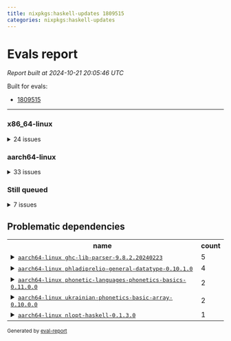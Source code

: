 ```yaml
---
title: nixpkgs:haskell-updates 1809515
categories: nixpkgs:haskell-updates
---
```

# Evals report

*Report built at 2024-10-21 20:05:46 UTC*

Built for evals:

  * [1809515](https://hydra.nixos.org/eval/1809515)

 * * * 

### x86_64-linux


<details><summary>24 issues</summary>
<table>
<thead><tr>
<th>job</th>
<th>status</th>
</tr></thead>
<tr>
<td>
<details><summary>
<tt><a href='https://hydra.nixos.org/build/275973519'>haskell.packages.ghc983.ghc-lib-parser-ex.x86_64-linux</a></tt>
</summary>
<ul>
<li>
<b>=> Failed</b> <tt>ghc-lib-parser-9.8.2.20240223</tt> <br /> <a href='https://hydra.nixos.org/build/275973519/nixlog/2'>log</a>, <a href='https://hydra.nixos.org/build/275973519/nixlog/2/raw'>raw</a>, <a href='https://hydra.nixos.org/build/275973519/nixlog/2/tail'>tail</a>, <a href='https://hydra.nixos.org/build/275973485'>build 275973485</a>
</li>
</ul>
</details>
</td>
<td>Dependency failed</td>
</tr>
<tr>
<td>
<details><summary>
<tt><a href='https://hydra.nixos.org/build/275973491'>haskell.packages.ghc983.haskell-language-server.x86_64-linux</a></tt>
</summary>
<ul>
<li>
<b>=> Failed</b> <tt>ghc-lib-parser-9.8.2.20240223</tt> <br /> <a href='https://hydra.nixos.org/build/275973491/nixlog/58'>log</a>, <a href='https://hydra.nixos.org/build/275973491/nixlog/58/raw'>raw</a>, <a href='https://hydra.nixos.org/build/275973491/nixlog/58/tail'>tail</a>, <a href='https://hydra.nixos.org/build/275973485'>build 275973485</a>
</li>
</ul>
</details>
</td>
<td>Dependency failed</td>
</tr>
<tr>
<td>
<details><summary>
<tt><a href='https://hydra.nixos.org/build/275141544'>haskellPackages.phladiprelio-general-shared.x86_64-linux</a></tt>
</summary>
<ul>
<li>
<b>=> Failed</b> <tt>phonetic-languages-phonetics-basics-0.11.0.0</tt> <br /> <a href='https://hydra.nixos.org/build/275141544/nixlog/1'>log</a>, <a href='https://hydra.nixos.org/build/275141544/nixlog/1/raw'>raw</a>, <a href='https://hydra.nixos.org/build/275141544/nixlog/1/tail'>tail</a>, <a href='https://hydra.nixos.org/build/275143090'>build 275143090</a>
</li>
</ul>
</details>
</td>
<td>Dependency failed</td>
</tr>
<tr>
<td>
<details><summary>
<tt><a href='https://hydra.nixos.org/build/275133109'>haskellPackages.phladiprelio-general-simple.x86_64-linux</a></tt>
</summary>
<ul>
<li>
<b>=> Failed</b> <tt>phladiprelio-general-datatype-0.10.1.0</tt> <br /> <a href='https://hydra.nixos.org/build/275133109/nixlog/1'>log</a>, <a href='https://hydra.nixos.org/build/275133109/nixlog/1/raw'>raw</a>, <a href='https://hydra.nixos.org/build/275133109/nixlog/1/tail'>tail</a>, <a href='https://hydra.nixos.org/build/275139962'>build 275139962</a>
</li>
</ul>
</details>
</td>
<td>Dependency failed</td>
</tr>
<tr>
<td>
<details><summary>
<tt><a href='https://hydra.nixos.org/build/275146103'>haskellPackages.phladiprelio-ukrainian-shared.x86_64-linux</a></tt>
</summary>
<ul>
<li>
<b>=> Failed</b> <tt>phladiprelio-general-datatype-0.10.1.0</tt> <br /> <a href='https://hydra.nixos.org/build/275146103/nixlog/1'>log</a>, <a href='https://hydra.nixos.org/build/275146103/nixlog/1/raw'>raw</a>, <a href='https://hydra.nixos.org/build/275146103/nixlog/1/tail'>tail</a>, <a href='https://hydra.nixos.org/build/275139962'>build 275139962</a>
</li>
</ul>
</details>
</td>
<td>Dependency failed</td>
</tr>
<tr>
<td>
<details><summary>
<tt><a href='https://hydra.nixos.org/build/275133589'>haskellPackages.phladiprelio-ukrainian-simple.x86_64-linux</a></tt>
</summary>
<ul>
<li>
<b>=> Failed</b> <tt>phladiprelio-general-datatype-0.10.1.0</tt> <br /> <a href='https://hydra.nixos.org/build/275133589/nixlog/1'>log</a>, <a href='https://hydra.nixos.org/build/275133589/nixlog/1/raw'>raw</a>, <a href='https://hydra.nixos.org/build/275133589/nixlog/1/tail'>tail</a>, <a href='https://hydra.nixos.org/build/275139962'>build 275139962</a>
</li>
</ul>
</details>
</td>
<td>Dependency failed</td>
</tr>
<tr>
<td>
<tt><a href='https://hydra.nixos.org/build/275973485'>haskell.packages.ghc983.ghc-lib-parser.x86_64-linux</a></tt>
</td>
<td>Failed</td>
</tr>
<tr>
<td>
<tt><a href='https://hydra.nixos.org/build/275141793'>haskellPackages.free-alacarte.x86_64-linux</a></tt>
</td>
<td>Failed</td>
</tr>
<tr>
<td>
<tt><a href='https://hydra.nixos.org/build/275141563'>haskellPackages.github-app-token.x86_64-linux</a></tt>
</td>
<td>Failed</td>
</tr>
<tr>
<td>
<tt><a href='https://hydra.nixos.org/build/275138146'>haskellPackages.harpie.x86_64-linux</a></tt>
</td>
<td>Failed</td>
</tr>
<tr>
<td>
<tt><a href='https://hydra.nixos.org/build/275143966'>haskellPackages.json-to-type.x86_64-linux</a></tt>
</td>
<td>Failed</td>
</tr>
<tr>
<td>
<tt><a href='https://hydra.nixos.org/build/275828030'>haskellPackages.keid-ui-dearimgui.x86_64-linux</a></tt>
</td>
<td>Failed</td>
</tr>
<tr>
<td>
<tt><a href='https://hydra.nixos.org/build/275140771'>haskellPackages.minion-openapi3.x86_64-linux</a></tt>
</td>
<td>Failed</td>
</tr>
<tr>
<td>
<tt><a href='https://hydra.nixos.org/build/275145626'>haskellPackages.paseto.x86_64-linux</a></tt>
</td>
<td>Failed</td>
</tr>
<tr>
<td>
<tt><a href='https://hydra.nixos.org/build/275139962'>haskellPackages.phladiprelio-general-datatype.x86_64-linux</a></tt>
</td>
<td>Failed</td>
</tr>
<tr>
<td>
<tt><a href='https://hydra.nixos.org/build/275143090'>haskellPackages.phonetic-languages-phonetics-basics.x86_64-linux</a></tt>
</td>
<td>Failed</td>
</tr>
<tr>
<td>
<tt><a href='https://hydra.nixos.org/build/275138098'>haskellPackages.phonetic-languages-ukrainian-array.x86_64-linux</a></tt>
</td>
<td>Failed</td>
</tr>
<tr>
<td>
<tt><a href='https://hydra.nixos.org/build/275144296'>haskellPackages.polysemy-blockfrost.x86_64-linux</a></tt>
</td>
<td>Failed</td>
</tr>
<tr>
<td>
<tt><a href='https://hydra.nixos.org/build/275140265'>haskellPackages.tasty-flaky.x86_64-linux</a></tt>
</td>
<td>Failed</td>
</tr>
<tr>
<td>
<tt><a href='https://hydra.nixos.org/build/275136298'>haskellPackages.ukrainian-phonetics-basic-array.x86_64-linux</a></tt>
</td>
<td>Failed</td>
</tr>
<tr>
<td>
<tt><a href='https://hydra.nixos.org/build/275135174'>haskellPackages.yggdrasil-schema.x86_64-linux</a></tt>
</td>
<td>Failed</td>
</tr>
<tr>
<td>
<tt><a href='https://hydra.nixos.org/build/275134843'>haskellPackages.duckdb-haskell.x86_64-linux</a></tt>
</td>
<td>Timed out</td>
</tr>
<tr>
<td>
<tt><a href='https://hydra.nixos.org/build/275146465'>haskellPackages.nspace.x86_64-linux</a></tt>
</td>
<td>Timed out</td>
</tr>
<tr>
<td>
<tt><a href='https://hydra.nixos.org/build/275134915'>haskellPackages.significant-figures.x86_64-linux</a></tt>
</td>
<td>Timed out</td>
</tr>
</table>
</details>


### aarch64-linux


<details><summary>33 issues</summary>
<table>
<thead><tr>
<th>job</th>
<th>status</th>
</tr></thead>
<tr>
<td>
<details><summary>
<tt><a href='https://hydra.nixos.org/build/275973512'>haskell.packages.ghc983.ghc-lib-parser-ex.aarch64-linux</a></tt>
</summary>
<ul>
<li>
<b>=> Failed</b> <tt>ghc-lib-parser-9.8.2.20240223</tt> <br /> <a href='https://hydra.nixos.org/build/275973512/nixlog/1'>log</a>, <a href='https://hydra.nixos.org/build/275973512/nixlog/1/raw'>raw</a>, <a href='https://hydra.nixos.org/build/275973512/nixlog/1/tail'>tail</a>, <a href='https://hydra.nixos.org/build/275973525'>build 275973525</a>
</li>
</ul>
</details>
</td>
<td>Dependency failed</td>
</tr>
<tr>
<td>
<details><summary>
<tt><a href='https://hydra.nixos.org/build/275973490'>haskell.packages.ghc983.ghc-lib.aarch64-linux</a></tt>
</summary>
<ul>
<li>
<b>=> Failed</b> <tt>ghc-lib-parser-9.8.2.20240223</tt> <br /> <a href='https://hydra.nixos.org/build/275973490/nixlog/2'>log</a>, <a href='https://hydra.nixos.org/build/275973490/nixlog/2/raw'>raw</a>, <a href='https://hydra.nixos.org/build/275973490/nixlog/2/tail'>tail</a>, <a href='https://hydra.nixos.org/build/275973525'>build 275973525</a>
</li>
</ul>
</details>
</td>
<td>Dependency failed</td>
</tr>
<tr>
<td>
<details><summary>
<tt><a href='https://hydra.nixos.org/build/275973477'>haskell.packages.ghc983.haskell-language-server.aarch64-linux</a></tt>
</summary>
<ul>
<li>
<b>=> Failed</b> <tt>ghc-lib-parser-9.8.2.20240223</tt> <br /> <a href='https://hydra.nixos.org/build/275973477/nixlog/36'>log</a>, <a href='https://hydra.nixos.org/build/275973477/nixlog/36/raw'>raw</a>, <a href='https://hydra.nixos.org/build/275973477/nixlog/36/tail'>tail</a>, <a href='https://hydra.nixos.org/build/275973525'>build 275973525</a>
</li>
</ul>
</details>
</td>
<td>Dependency failed</td>
</tr>
<tr>
<td>
<details><summary>
<tt><a href='https://hydra.nixos.org/build/275132822'>haskellPackages.hmatrix-nlopt.aarch64-linux</a></tt>
</summary>
<ul>
<li>
<b>=> Cached failure</b> <tt>nlopt-haskell-0.1.3.0</tt> <br /> <a href='https://hydra.nixos.org/build/275132822/nixlog/1'>log</a>, <a href='https://hydra.nixos.org/build/275132822/nixlog/1/raw'>raw</a>, <a href='https://hydra.nixos.org/build/275132822/nixlog/1/tail'>tail</a>, <a href='https://hydra.nixos.org/build/274537222'>build 274537222</a>
</li>
</ul>
</details>
</td>
<td>Dependency failed</td>
</tr>
<tr>
<td>
<details><summary>
<tt><a href='https://hydra.nixos.org/build/275136451'>haskellPackages.phladiprelio-general-shared.aarch64-linux</a></tt>
</summary>
<ul>
<li>
<b>=> Failed</b> <tt>phonetic-languages-phonetics-basics-0.11.0.0</tt> <br /> <a href='https://hydra.nixos.org/build/275136451/nixlog/1'>log</a>, <a href='https://hydra.nixos.org/build/275136451/nixlog/1/raw'>raw</a>, <a href='https://hydra.nixos.org/build/275136451/nixlog/1/tail'>tail</a>, <a href='https://hydra.nixos.org/build/275136357'>build 275136357</a>
</li>
</ul>
</details>
</td>
<td>Dependency failed</td>
</tr>
<tr>
<td>
<details><summary>
<tt><a href='https://hydra.nixos.org/build/275139154'>haskellPackages.phladiprelio-general-simple.aarch64-linux</a></tt>
</summary>
<ul>
<li>
<b>=> Cached failure</b> <tt>phladiprelio-general-datatype-0.10.1.0</tt> <br /> <a href='https://hydra.nixos.org/build/275139154/nixlog/1'>log</a>, <a href='https://hydra.nixos.org/build/275139154/nixlog/1/raw'>raw</a>, <a href='https://hydra.nixos.org/build/275139154/nixlog/1/tail'>tail</a>, <a href='https://hydra.nixos.org/build/275133735'>build 275133735</a>
</li>
</ul>
</details>
</td>
<td>Dependency failed</td>
</tr>
<tr>
<td>
<details><summary>
<tt><a href='https://hydra.nixos.org/build/275135260'>haskellPackages.phladiprelio-ukrainian-shared.aarch64-linux</a></tt>
</summary>
<ul>
<li>
<b>=> Failed</b> <tt>ukrainian-phonetics-basic-array-0.10.0.0</tt> <br /> <a href='https://hydra.nixos.org/build/275135260/nixlog/1'>log</a>, <a href='https://hydra.nixos.org/build/275135260/nixlog/1/raw'>raw</a>, <a href='https://hydra.nixos.org/build/275135260/nixlog/1/tail'>tail</a>, <a href='https://hydra.nixos.org/build/275138479'>build 275138479</a>
</li>
</ul>
</details>
</td>
<td>Dependency failed</td>
</tr>
<tr>
<td>
<details><summary>
<tt><a href='https://hydra.nixos.org/build/275139053'>haskellPackages.phladiprelio-ukrainian-simple.aarch64-linux</a></tt>
</summary>
<ul>
<li>
<b>=> Failed</b> <tt>ukrainian-phonetics-basic-array-0.10.0.0</tt> <br /> <a href='https://hydra.nixos.org/build/275139053/nixlog/1'>log</a>, <a href='https://hydra.nixos.org/build/275139053/nixlog/1/raw'>raw</a>, <a href='https://hydra.nixos.org/build/275139053/nixlog/1/tail'>tail</a>, <a href='https://hydra.nixos.org/build/275138479'>build 275138479</a>
</li>
</ul>
</details>
</td>
<td>Dependency failed</td>
</tr>
<tr>
<td>
<tt><a href='https://hydra.nixos.org/build/275973525'>haskell.packages.ghc983.ghc-lib-parser.aarch64-linux</a></tt>
</td>
<td>Failed</td>
</tr>
<tr>
<td>
<tt><a href='https://hydra.nixos.org/build/275135619'>haskellPackages.GOST34112012-Hash.aarch64-linux</a></tt>
</td>
<td>Failed</td>
</tr>
<tr>
<td>
<tt><a href='https://hydra.nixos.org/build/275136420'>haskellPackages.HsASA.aarch64-linux</a></tt>
</td>
<td>Failed</td>
</tr>
<tr>
<td>
<tt><a href='https://hydra.nixos.org/build/275142569'>haskellPackages.free-alacarte.aarch64-linux</a></tt>
</td>
<td>Failed</td>
</tr>
<tr>
<td>
<tt><a href='https://hydra.nixos.org/build/275143790'>haskellPackages.freetype2.aarch64-linux</a></tt>
</td>
<td>Failed</td>
</tr>
<tr>
<td>
<tt><a href='https://hydra.nixos.org/build/275145196'>haskellPackages.github-app-token.aarch64-linux</a></tt>
</td>
<td>Failed</td>
</tr>
<tr>
<td>
<tt><a href='https://hydra.nixos.org/build/275133904'>haskellPackages.harpie.aarch64-linux</a></tt>
</td>
<td>Failed</td>
</tr>
<tr>
<td>
<tt><a href='https://hydra.nixos.org/build/275144835'>haskellPackages.hw-simd.aarch64-linux</a></tt>
</td>
<td>Failed</td>
</tr>
<tr>
<td>
<tt><a href='https://hydra.nixos.org/build/275133947'>haskellPackages.json-to-type.aarch64-linux</a></tt>
</td>
<td>Failed</td>
</tr>
<tr>
<td>
<tt><a href='https://hydra.nixos.org/build/275135926'>haskellPackages.minion-openapi3.aarch64-linux</a></tt>
</td>
<td>Failed</td>
</tr>
<tr>
<td>
<tt><a href='https://hydra.nixos.org/build/275135200'>haskellPackages.mockcat.aarch64-linux</a></tt>
</td>
<td>Failed</td>
</tr>
<tr>
<td>
<tt><a href='https://hydra.nixos.org/build/275137749'>haskellPackages.nlopt-haskell.aarch64-linux</a></tt>
</td>
<td>Failed</td>
</tr>
<tr>
<td>
<tt><a href='https://hydra.nixos.org/build/275139254'>haskellPackages.paseto.aarch64-linux</a></tt>
</td>
<td>Failed</td>
</tr>
<tr>
<td>
<tt><a href='https://hydra.nixos.org/build/275133735'>haskellPackages.phladiprelio-general-datatype.aarch64-linux</a></tt>
</td>
<td>Failed</td>
</tr>
<tr>
<td>
<tt><a href='https://hydra.nixos.org/build/275136357'>haskellPackages.phonetic-languages-phonetics-basics.aarch64-linux</a></tt>
</td>
<td>Failed</td>
</tr>
<tr>
<td>
<tt><a href='https://hydra.nixos.org/build/275140660'>haskellPackages.phonetic-languages-ukrainian-array.aarch64-linux</a></tt>
</td>
<td>Failed</td>
</tr>
<tr>
<td>
<tt><a href='https://hydra.nixos.org/build/275141480'>haskellPackages.polysemy-blockfrost.aarch64-linux</a></tt>
</td>
<td>Failed</td>
</tr>
<tr>
<td>
<tt><a href='https://hydra.nixos.org/build/275133911'>haskellPackages.significant-figures.aarch64-linux</a></tt>
</td>
<td>Failed</td>
</tr>
<tr>
<td>
<tt><a href='https://hydra.nixos.org/build/275138606'>haskellPackages.simdutf.aarch64-linux</a></tt>
</td>
<td>Failed</td>
</tr>
<tr>
<td>
<tt><a href='https://hydra.nixos.org/build/275134700'>haskellPackages.tasty-flaky.aarch64-linux</a></tt>
</td>
<td>Failed</td>
</tr>
<tr>
<td>
<tt><a href='https://hydra.nixos.org/build/275140675'>haskellPackages.tasty-papi.aarch64-linux</a></tt>
</td>
<td>Failed</td>
</tr>
<tr>
<td>
<tt><a href='https://hydra.nixos.org/build/275145464'>haskellPackages.twobitreader.aarch64-linux</a></tt>
</td>
<td>Failed</td>
</tr>
<tr>
<td>
<tt><a href='https://hydra.nixos.org/build/275138479'>haskellPackages.ukrainian-phonetics-basic-array.aarch64-linux</a></tt>
</td>
<td>Failed</td>
</tr>
<tr>
<td>
<tt><a href='https://hydra.nixos.org/build/275144097'>haskellPackages.yggdrasil-schema.aarch64-linux</a></tt>
</td>
<td>Failed</td>
</tr>
<tr>
<td>
<tt><a href='https://hydra.nixos.org/build/275143672'>haskellPackages.nspace.aarch64-linux</a></tt>
</td>
<td>Timed out</td>
</tr>
</table>
</details>


### Still queued


<details><summary>7 issues</summary>
<table>
<thead><tr>
<th>job</th>
<th>status</th>
<th>platform</th>
</tr></thead>
<tr>
<td>
<tt><a href='https://hydra.nixos.org/build/275828009'>haskell.packages.ghc8107.titlecase.aarch64-linux</a></tt>
</td>
<td>Queued</td>
<th>aarch64-linux</th>
</tr>
<tr>
<td>
<tt><a href='https://hydra.nixos.org/build/275973499'>haskell.packages.ghc983.Cabal_3_10_3_0.aarch64-linux</a></tt>
</td>
<td>Queued</td>
<th>aarch64-linux</th>
</tr>
<tr>
<td>
<tt><a href='https://hydra.nixos.org/build/275973498'>haskell.packages.ghc983.ghc-lib.x86_64-linux</a></tt>
</td>
<td>Queued</td>
<th>x86_64-linux</th>
</tr>
<tr>
<td>
<tt><a href='https://hydra.nixos.org/build/275973495'>haskell.packages.ghc983.hoogle.x86_64-linux</a></tt>
</td>
<td>Queued</td>
<th>x86_64-linux</th>
</tr>
<tr>
<td>
<tt><a href='https://hydra.nixos.org/build/275146693'>haskellPackages.mockcat.x86_64-linux</a></tt>
</td>
<td>Queued</td>
<th>x86_64-linux</th>
</tr>
<tr>
<td>
<tt><a href='https://hydra.nixos.org/build/275957402'>nixosTests.agda.x86_64-linux</a></tt>
</td>
<td>Queued</td>
<th>x86_64-linux</th>
</tr>
<tr>
<td>
<tt><a href='https://hydra.nixos.org/build/275827995'>pkgsMusl.haskell.compiler.ghc810.x86_64-linux</a></tt>
</td>
<td>Queued</td>
<th>x86_64-linux</th>
</tr>
</table>
</details>

## Problematic dependencies

<table>
<tr>
<th>name</th><th>count</th>
</tr>
<tr>
<td>
<details><summary><tt><a href='https://hydra.nixos.org/build/275973525'>aarch64-linux ghc-lib-parser-9.8.2.20240223</a></tt></summary>
<ul>
<li>haskell.packages.ghc983.ghc-lib-parser-ex.aarch64-linux</li>
<li>haskell.packages.ghc983.ghc-lib-parser-ex.x86_64-linux</li>
<li>haskell.packages.ghc983.ghc-lib.aarch64-linux</li>
<li>haskell.packages.ghc983.haskell-language-server.aarch64-linux</li>
<li>haskell.packages.ghc983.haskell-language-server.x86_64-linux</li>
</ul>
</details>
</td>
<td>5</td>
</tr>
<tr>
<td>
<details><summary><tt><a href='https://hydra.nixos.org/build/275133735'>aarch64-linux phladiprelio-general-datatype-0.10.1.0</a></tt></summary>
<ul>
<li>haskellPackages.phladiprelio-general-simple.aarch64-linux</li>
<li>haskellPackages.phladiprelio-general-simple.x86_64-linux</li>
<li>haskellPackages.phladiprelio-ukrainian-shared.x86_64-linux</li>
<li>haskellPackages.phladiprelio-ukrainian-simple.x86_64-linux</li>
</ul>
</details>
</td>
<td>4</td>
</tr>
<tr>
<td>
<details><summary><tt><a href='https://hydra.nixos.org/build/275136357'>aarch64-linux phonetic-languages-phonetics-basics-0.11.0.0</a></tt></summary>
<ul>
<li>haskellPackages.phladiprelio-general-shared.aarch64-linux</li>
<li>haskellPackages.phladiprelio-general-shared.x86_64-linux</li>
</ul>
</details>
</td>
<td>2</td>
</tr>
<tr>
<td>
<details><summary><tt><a href='https://hydra.nixos.org/build/275138479'>aarch64-linux ukrainian-phonetics-basic-array-0.10.0.0</a></tt></summary>
<ul>
<li>haskellPackages.phladiprelio-ukrainian-shared.aarch64-linux</li>
<li>haskellPackages.phladiprelio-ukrainian-simple.aarch64-linux</li>
</ul>
</details>
</td>
<td>2</td>
</tr>
<tr>
<td>
<details><summary><tt><a href='https://hydra.nixos.org/build/274537222'>aarch64-linux nlopt-haskell-0.1.3.0</a></tt></summary>
<ul>
<li>haskellPackages.hmatrix-nlopt.aarch64-linux</li>
</ul>
</details>
</td>
<td>1</td>
</tr>
</table>

<sup>Generated by [eval-report](https://github.com/nix-community/nix-review-tools/blob/master/eval-report)</sup>

